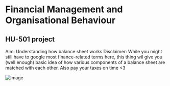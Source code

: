 # Financial Management and Organisational Behaviour
## HU-501 project

Aim: Understanding how balance sheet works
Disclaimer: While you might still have to google most finance-related terms here, this thing wil give you (well enough) basic idea of how various components of a balance sheet are matched with each other. Also pay your taxes on time <3

![image](https://user-images.githubusercontent.com/56997545/156570084-22f8ad80-71fb-4829-92f4-5dc56fe5c7a6.png)
